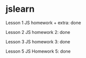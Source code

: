 # jslearn
 Lesson 1
 JS homework + extra: done

Lesson 2
JS homework 2: done

Lesson 3
JS homework 3: done

Lesson 5
JS Homework 5: done
